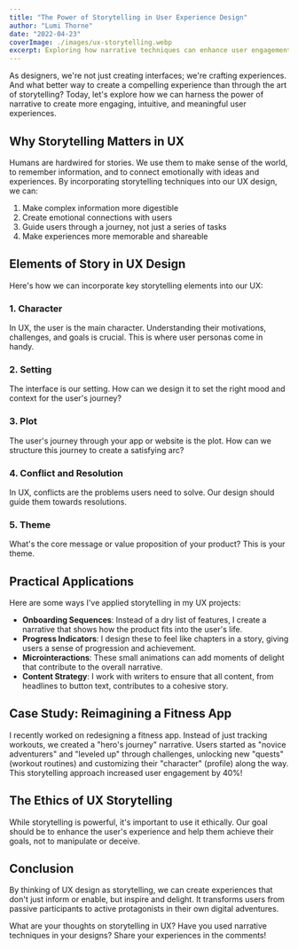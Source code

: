 ```yaml
---
title: "The Power of Storytelling in User Experience Design"
author: "Lumi Thorne"
date: "2022-04-23"
coverImage: ./images/ux-storytelling.webp
excerpt: Exploring how narrative techniques can enhance user engagement and create more meaningful digital experiences.
---
```


As designers, we're not just creating interfaces; we're crafting experiences. And what better way to create a compelling experience than through the art of storytelling? Today, let's explore how we can harness the power of narrative to create more engaging, intuitive, and meaningful user experiences.

## Why Storytelling Matters in UX

Humans are hardwired for stories. We use them to make sense of the world, to remember information, and to connect emotionally with ideas and experiences. By incorporating storytelling techniques into our UX design, we can:

1. Make complex information more digestible
2. Create emotional connections with users
3. Guide users through a journey, not just a series of tasks
4. Make experiences more memorable and shareable

## Elements of Story in UX Design

Here's how we can incorporate key storytelling elements into our UX:

### 1. Character

In UX, the user is the main character. Understanding their motivations, challenges, and goals is crucial. This is where user personas come in handy.

### 2. Setting

The interface is our setting. How can we design it to set the right mood and context for the user's journey?

### 3. Plot

The user's journey through your app or website is the plot. How can we structure this journey to create a satisfying arc?

### 4. Conflict and Resolution

In UX, conflicts are the problems users need to solve. Our design should guide them towards resolutions.

### 5. Theme

What's the core message or value proposition of your product? This is your theme.

## Practical Applications

Here are some ways I've applied storytelling in my UX projects:

- **Onboarding Sequences**: Instead of a dry list of features, I create a narrative that shows how the product fits into the user's life.
- **Progress Indicators**: I design these to feel like chapters in a story, giving users a sense of progression and achievement.
- **Microinteractions**: These small animations can add moments of delight that contribute to the overall narrative.
- **Content Strategy**: I work with writers to ensure that all content, from headlines to button text, contributes to a cohesive story.

## Case Study: Reimagining a Fitness App

I recently worked on redesigning a fitness app. Instead of just tracking workouts, we created a "hero's journey" narrative. Users started as "novice adventurers" and "leveled up" through challenges, unlocking new "quests" (workout routines) and customizing their "character" (profile) along the way. This storytelling approach increased user engagement by 40%!

## The Ethics of UX Storytelling

While storytelling is powerful, it's important to use it ethically. Our goal should be to enhance the user's experience and help them achieve their goals, not to manipulate or deceive.

## Conclusion

By thinking of UX design as storytelling, we can create experiences that don't just inform or enable, but inspire and delight. It transforms users from passive participants to active protagonists in their own digital adventures.

What are your thoughts on storytelling in UX? Have you used narrative techniques in your designs? Share your experiences in the comments!
